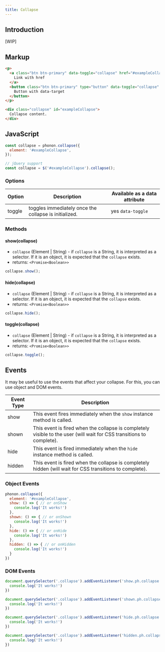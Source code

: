 ```yaml
---
title: Collapse
---
```


## Introduction

[WIP]

## Markup

```html
<p>
  <a class="btn btn-primary" data-toggle="collapse" href="#exampleCollapse" aria-expanded="false" aria-controls="exampleCollapse">
    Link with href
  </a>
  <button class="btn btn-primary" type="button" data-toggle="collapse" data-target="#exampleCollapse" aria-expanded="false" aria-controls="exampleCollapse">
    Button with data-target
  </button>
</p>

<div class="collapse" id="exampleCollapse">
  Collapse content.
</div>
```

## JavaScript

```js
const collapse = phonon.collapse({
  element: '#exampleCollapse',
});

// jQuery support
const collapse = $('#exampleCollapse').collapse();
```

### Options

|     Option     |     Description      |     Available as a data attribute      |
|----------------|----------------------|-------------------------|
|    toggle      |  toggles immediately once the collapse is initialized. | yes `data-toggle`


### Methods

#### show(collapse)

* `collapse` (Element | String) - if `collapse` is a String, it is interpreted as a selector. If it is an object, it is expected that the `collapse` exists.
* returns: `<Promise<Boolean>>`

```js
collapse.show();
```

#### hide(collapse)

* `collapse` (Element | String) - if `collapse` is a String, it is interpreted as a selector. If it is an object, it is expected that the `collapse` exists.
* returns: `<Promise<Boolean>>`

```js
collapse.hide();
```

#### toggle(collapse)

* `collapse` (Element | String) - if `collapse` is a String, it is interpreted as a selector. If it is an object, it is expected that the `collapse` exists.
* returns: `<Promise<Boolean>>`

```js
collapse.toggle();
```

## Events

It may be useful to use the events that affect your collapse.
For this, you can use object and DOM events.

|     Event Type     |     Description      |
|--------------------|----------------------|
|  show    |   This event fires immediately when the `show` instance method is called.   |
|  shown   |  This event is fired when the collapse is completely visible to the user (will wait for CSS transitions to complete).    |
|  hide    |    This event is fired immediately when the `hide` instance method is called.   |
|  hidden  |   This event is fired when the collapse is completely hidden (will wait for CSS transitions to complete).    |


### Object Events

```js
phonon.collapse({
  element: '#exampleCollapse',
  show: () => { // or onShow
    console.log('It works!')
  },
  shown: () => { // or onShown
    console.log('It works!')
  },
  hide: () => { // or onHide
    console.log('It works!')
  },
  hidden: () => { // or onHidden
    console.log('It works!')
  }
})
```

### DOM Events

```js
document.querySelector('.collapse').addEventListener('show.ph.collapse', () => {
  console.log('It works!')
})

document.querySelector('.collapse').addEventListener('shown.ph.collapse', () => {
  console.log('It works!')
})

document.querySelector('.collapse').addEventListener('hide.ph.collapse', () => {
  console.log('It works!')
})

document.querySelector('.collapse').addEventListener('hidden.ph.collapse', () => {
  console.log('It works!')
})
```

<!-- fix for links -->
<script>document.querySelector('.page [data-toggle="collapse"]').addEventListener('click', function (event) { event.preventDefault()});</script>
